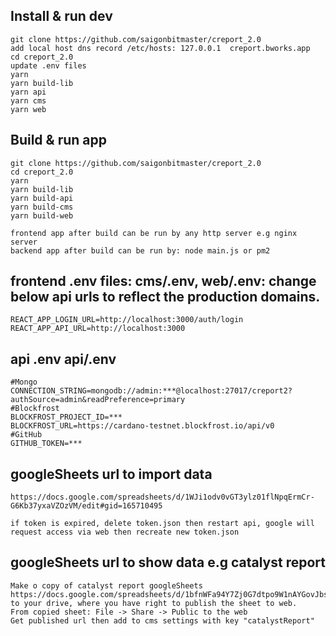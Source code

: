## Install & run dev

```
git clone https://github.com/saigonbitmaster/creport_2.0
add local host dns record /etc/hosts: 127.0.0.1  creport.bworks.app
cd creport_2.0
update .env files
yarn
yarn build-lib
yarn api
yarn cms
yarn web
```

## Build & run app

```
git clone https://github.com/saigonbitmaster/creport_2.0
cd creport_2.0
yarn
yarn build-lib
yarn build-api
yarn build-cms
yarn build-web

frontend app after build can be run by any http server e.g nginx server
backend app after build can be run by: node main.js or pm2
```

## frontend .env files: cms/.env, web/.env: change below api urls to reflect the production domains.

```
REACT_APP_LOGIN_URL=http://localhost:3000/auth/login
REACT_APP_API_URL=http://localhost:3000
```

## api .env api/.env

```
#Mongo
CONNECTION_STRING=mongodb://admin:***@localhost:27017/creport2?authSource=admin&readPreference=primary
#Blockfrost
BLOCKFROST_PROJECT_ID=***
BLOCKFROST_URL=https://cardano-testnet.blockfrost.io/api/v0
#GitHub
GITHUB_TOKEN=***

```

## googleSheets url to import data

```
https://docs.google.com/spreadsheets/d/1WJi1odv0vGT3ylz01flNpqErmCr-G6Kb37yxaVZOzVM/edit#gid=165710495

if token is expired, delete token.json then restart api, google will request access via web then recreate new token.json 

```


## googleSheets url to show data e.g catalyst report

```
Make o copy of catalyst report googleSheets https://docs.google.com/spreadsheets/d/1bfnWFa94Y7Zj0G7dtpo9W1nAYGovJbswipxiHT4UE3g/edit#gid=495459176 to your drive, where you have right to publish the sheet to web.
From copied sheet: File -> Share -> Public to the web
Get published url then add to cms settings with key "catalystReport"

```
